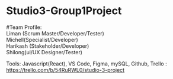 # Studio3-Group1Project <br>

#Team Profile:<br> 
Liman (Scrum Master/Developer/Tester)<br>
Michell(Specialist/Developer)<br>
Harikash (Stakeholder/Developer)<br>
Shilong(ui/UX Designer/Tester)<br>

Tools: Javascript(React), VS Code, Figma, mySQL, Github, Trello : https://trello.com/b/54RuRWL0/studio-3-project<br>
